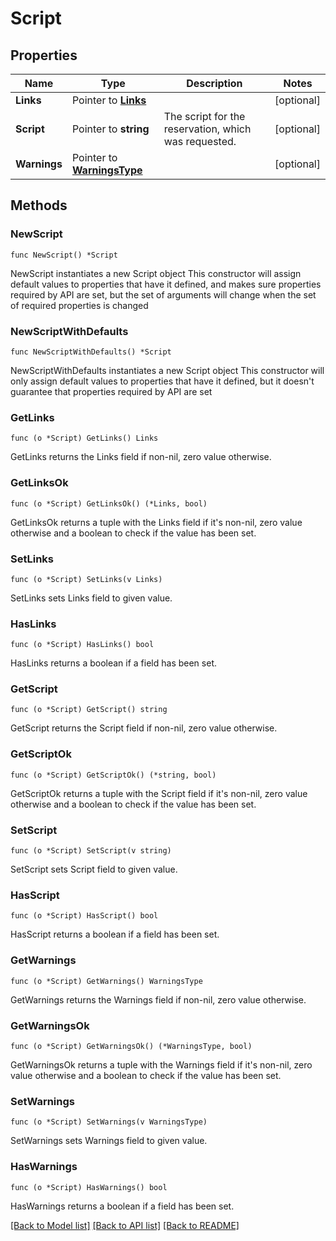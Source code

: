 # Script

## Properties

Name | Type | Description | Notes
------------ | ------------- | ------------- | -------------
**Links** | Pointer to [**Links**](Links.md) |  | [optional] 
**Script** | Pointer to **string** | The script for the reservation, which was requested. | [optional] 
**Warnings** | Pointer to [**WarningsType**](WarningsType.md) |  | [optional] 

## Methods

### NewScript

`func NewScript() *Script`

NewScript instantiates a new Script object
This constructor will assign default values to properties that have it defined,
and makes sure properties required by API are set, but the set of arguments
will change when the set of required properties is changed

### NewScriptWithDefaults

`func NewScriptWithDefaults() *Script`

NewScriptWithDefaults instantiates a new Script object
This constructor will only assign default values to properties that have it defined,
but it doesn't guarantee that properties required by API are set

### GetLinks

`func (o *Script) GetLinks() Links`

GetLinks returns the Links field if non-nil, zero value otherwise.

### GetLinksOk

`func (o *Script) GetLinksOk() (*Links, bool)`

GetLinksOk returns a tuple with the Links field if it's non-nil, zero value otherwise
and a boolean to check if the value has been set.

### SetLinks

`func (o *Script) SetLinks(v Links)`

SetLinks sets Links field to given value.

### HasLinks

`func (o *Script) HasLinks() bool`

HasLinks returns a boolean if a field has been set.

### GetScript

`func (o *Script) GetScript() string`

GetScript returns the Script field if non-nil, zero value otherwise.

### GetScriptOk

`func (o *Script) GetScriptOk() (*string, bool)`

GetScriptOk returns a tuple with the Script field if it's non-nil, zero value otherwise
and a boolean to check if the value has been set.

### SetScript

`func (o *Script) SetScript(v string)`

SetScript sets Script field to given value.

### HasScript

`func (o *Script) HasScript() bool`

HasScript returns a boolean if a field has been set.

### GetWarnings

`func (o *Script) GetWarnings() WarningsType`

GetWarnings returns the Warnings field if non-nil, zero value otherwise.

### GetWarningsOk

`func (o *Script) GetWarningsOk() (*WarningsType, bool)`

GetWarningsOk returns a tuple with the Warnings field if it's non-nil, zero value otherwise
and a boolean to check if the value has been set.

### SetWarnings

`func (o *Script) SetWarnings(v WarningsType)`

SetWarnings sets Warnings field to given value.

### HasWarnings

`func (o *Script) HasWarnings() bool`

HasWarnings returns a boolean if a field has been set.


[[Back to Model list]](../README.md#documentation-for-models) [[Back to API list]](../README.md#documentation-for-api-endpoints) [[Back to README]](../README.md)


